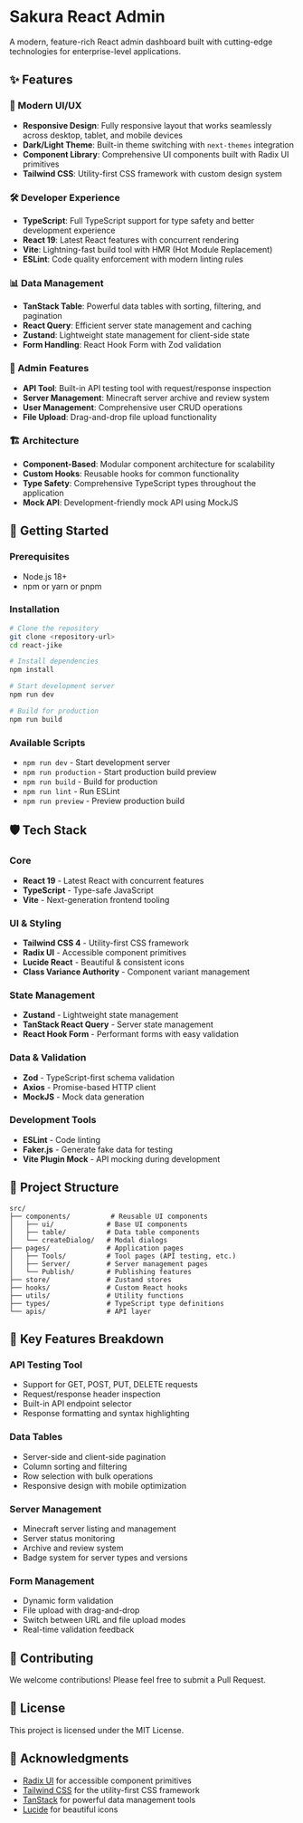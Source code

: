 # Sakura React Admin

A modern, feature-rich React admin dashboard built with cutting-edge technologies for enterprise-level applications.

## ✨ Features

### 🎨 Modern UI/UX
- **Responsive Design**: Fully responsive layout that works seamlessly across desktop, tablet, and mobile devices
- **Dark/Light Theme**: Built-in theme switching with `next-themes` integration
- **Component Library**: Comprehensive UI components built with Radix UI primitives
- **Tailwind CSS**: Utility-first CSS framework with custom design system

### 🛠️ Developer Experience
- **TypeScript**: Full TypeScript support for type safety and better development experience
- **React 19**: Latest React features with concurrent rendering
- **Vite**: Lightning-fast build tool with HMR (Hot Module Replacement)
- **ESLint**: Code quality enforcement with modern linting rules

### 📊 Data Management
- **TanStack Table**: Powerful data tables with sorting, filtering, and pagination
- **React Query**: Efficient server state management and caching
- **Zustand**: Lightweight state management for client-side state
- **Form Handling**: React Hook Form with Zod validation

### 🔧 Admin Features
- **API Tool**: Built-in API testing tool with request/response inspection
- **Server Management**: Minecraft server archive and review system
- **User Management**: Comprehensive user CRUD operations
- **File Upload**: Drag-and-drop file upload functionality

### 🏗️ Architecture
- **Component-Based**: Modular component architecture for scalability
- **Custom Hooks**: Reusable hooks for common functionality
- **Type Safety**: Comprehensive TypeScript types throughout the application
- **Mock API**: Development-friendly mock API using MockJS

## 🚀 Getting Started

### Prerequisites
- Node.js 18+ 
- npm or yarn or pnpm

### Installation

```bash
# Clone the repository
git clone <repository-url>
cd react-jike

# Install dependencies
npm install

# Start development server
npm run dev

# Build for production
npm run build
```

### Available Scripts

- `npm run dev` - Start development server
- `npm run production` - Start production build preview
- `npm run build` - Build for production
- `npm run lint` - Run ESLint
- `npm run preview` - Preview production build

## 🛡️ Tech Stack

### Core
- **React 19** - Latest React with concurrent features
- **TypeScript** - Type-safe JavaScript
- **Vite** - Next-generation frontend tooling

### UI & Styling
- **Tailwind CSS 4** - Utility-first CSS framework
- **Radix UI** - Accessible component primitives
- **Lucide React** - Beautiful & consistent icons
- **Class Variance Authority** - Component variant management

### State Management
- **Zustand** - Lightweight state management
- **TanStack React Query** - Server state management
- **React Hook Form** - Performant forms with easy validation

### Data & Validation
- **Zod** - TypeScript-first schema validation
- **Axios** - Promise-based HTTP client
- **MockJS** - Mock data generation

### Development Tools
- **ESLint** - Code linting
- **Faker.js** - Generate fake data for testing
- **Vite Plugin Mock** - API mocking during development

## 📁 Project Structure

```
src/
├── components/          # Reusable UI components
│   ├── ui/             # Base UI components
│   ├── table/          # Data table components
│   └── createDialog/   # Modal dialogs
├── pages/              # Application pages
│   ├── Tools/          # Tool pages (API testing, etc.)
│   ├── Server/         # Server management pages
│   └── Publish/        # Publishing features
├── store/              # Zustand stores
├── hooks/              # Custom React hooks
├── utils/              # Utility functions
├── types/              # TypeScript type definitions
└── apis/               # API layer
```

## 🎯 Key Features Breakdown

### API Testing Tool
- Support for GET, POST, PUT, DELETE requests
- Request/response header inspection
- Built-in API endpoint selector
- Response formatting and syntax highlighting

### Data Tables
- Server-side and client-side pagination
- Column sorting and filtering
- Row selection with bulk operations
- Responsive design with mobile optimization

### Server Management
- Minecraft server listing and management
- Server status monitoring
- Archive and review system
- Badge system for server types and versions

### Form Management
- Dynamic form validation
- File upload with drag-and-drop
- Switch between URL and file upload modes
- Real-time validation feedback

## 🤝 Contributing

We welcome contributions! Please feel free to submit a Pull Request.

## 📄 License

This project is licensed under the MIT License.

## 🙏 Acknowledgments

- [Radix UI](https://www.radix-ui.com/) for accessible component primitives
- [Tailwind CSS](https://tailwindcss.com/) for the utility-first CSS framework
- [TanStack](https://tanstack.com/) for powerful data management tools
- [Lucide](https://lucide.dev/) for beautiful icons
